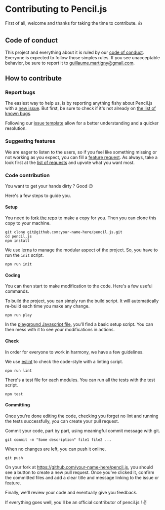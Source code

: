 # Contributing to Pencil.js

First of all, welcome and thanks for taking the time to contribute. :+1:

## Code of conduct

This project and everything about it is ruled by our [code of conduct](code_of_conduct.md).
Everyone is expected to follow those simples rules. If you see unacceptable behavior, be sure to report it to guillaume.martigny@gmail.com.

## How to contribute

### Report bugs

The easiest way to help us, is by reporting anything fishy about Pencil.js with a [new issue](https://github.com/pencil-js/pencil.js/issues/new).
But first, be sure to check if it's not already on [the list of known bugs](https://github.com/pencil-js/pencil.js/issues?q=is%3Aissue+is%3Aopen+label%3Abug).

Following our [issue template](.github/issue_template.md) allow for a better understanding and a quicker resolution.

### Suggesting features

We are eager to listen to the users, so if you feel like something missing or not working as you expect, you can fill a [feature request](https://github.com/pencil-js/pencil.js/issues/new).
As always, take a look first at the [list of requests](https://github.com/pencil-js/pencil.js/issues?q=is%3Aissue+is%3Aopen+label%3Aenhancement+) and upvote what you want most.

### Code contribution

You want to get your hands dirty ? Good :wink:

Here's a few steps to guide you.

#### Setup

You need to [fork the repo](https://help.github.com/articles/fork-a-repo/) to make a copy for you.
Then you can clone this copy to your machine.

    git clone git@github.com:your-name-here/pencil.js.git
    cd pencil.js
    npm install

We use [lerna](https://lernajs.io/) to manage the modular aspect of the project. So, you have to run the `init` script.

    npm run init

#### Coding

You can then start to make modification to the code. Here's a few useful commands.

To build the project, you can simply run the build script. It will automatically re-build each time you make any change.

    npm run play

In the [playground Javascript file](playground/playground.js), you'll find a basic setup script.
You can then mess with it to see your modifications in actions.

#### Check

In order for everyone to work in harmony, we have a few guidelines.

We use [eslint](https://eslint.org/) to check the code-style with a linting script.

    npm run lint

There's a test file for each modules. You can run all the tests with the test script.

    npm test

#### Committing

Once you're done editing the code, checking you forget no lint and running the tests successfully, you can create your pull request.

Commit your code, part by part, using meaningful commit message with git.

    git commit -m "Some description" file1 file2 ...

When no changes are left, you can push it online.

    git push

On your fork at https://github.com/your-name-here/pencil.js, you should see a button to create a new pull request.
Once you've clicked it, confirm the committed files and add a clear title and message linking to the issue or feature.

Finally, we'll review your code and eventually give you feedback.

If everything goes well, you'll be an official contributor of pencil.js ! :v:

